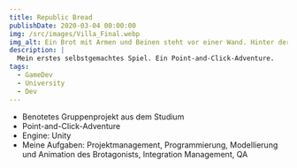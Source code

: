 ```yaml
---
title: Republic Bread
publishDate: 2020-03-04 00:00:00
img: /src/images/Villa_Final.webp
img_alt: Ein Brot mit Armen und Beinen steht vor einer Wand. Hinter der Wand ist eine Villa auf einem Hügel mit zwei weiteren Broten die miteinander reden.
description: |
  Mein erstes selbstgemachtes Spiel. Ein Point-and-Click-Adventure.
tags:
  - GameDev
  - University
  - Dev
---
```


- Benotetes Gruppenprojekt aus dem Studium
- Point-and-Click-Adventure
- Engine: Unity
- Meine Aufgaben: Projektmanagement, Programmierung, Modellierung und Animation des Brotagonists, Integration Management, QA
